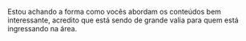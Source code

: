 Estou achando a forma como vocês abordam os conteúdos bem interessante, acredito que está sendo de grande valia para quem está ingressando na área.